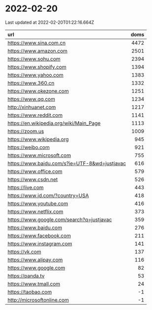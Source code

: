 # 2022-02-20

<!-- BEGIN -->
Last updated at 2022-02-20T01:22:16.664Z

url | doms
:- | -:
https://www.sina.com.cn | 4472
https://www.amazon.com | 2501
https://www.sohu.com | 2394
https://www.shopify.com | 1394
https://www.yahoo.com | 1383
https://www.360.cn | 1332
https://www.okezone.com | 1251
https://www.qq.com | 1234
http://xinhuanet.com | 1217
https://www.reddit.com | 1141
https://en.wikipedia.org/wiki/Main_Page | 1113
https://zoom.us | 1009
https://www.wikipedia.org | 945
https://weibo.com | 921
https://www.microsoft.com | 755
https://www.baidu.com/s?ie=UTF-8&wd=justjavac | 616
https://www.office.com | 579
https://www.csdn.net | 526
https://live.com | 443
https://www.jd.com/?country=USA | 418
https://www.youtube.com | 416
https://www.netflix.com | 373
https://www.google.com/search?q=justjavac | 359
https://www.baidu.com | 276
https://www.facebook.com | 211
https://www.instagram.com | 141
https://vk.com | 137
https://www.alipay.com | 116
https://www.google.com | 82
https://panda.tv | 53
https://www.tmall.com | 24
https://taobao.com | -1
http://microsoftonline.com | -1
<!-- END -->
